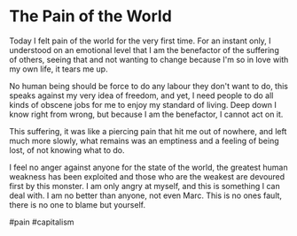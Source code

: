 # The Pain of the World
Today I felt pain of the world for the very first time. For an instant only, I understood on an emotional level that I am the benefactor of the suffering of others, seeing that and not wanting to change because I'm so in love with my own life, it tears me up.

No human being should be force to do any labour they don't want to do, this speaks against my very idea of freedom, and yet, I need people to do all kinds of obscene jobs for me to enjoy my standard of living. Deep down I know right from wrong, but because I am the benefactor, I cannot act on it.

This suffering, it was like a piercing pain that hit me out of nowhere, and left much more slowly, what remains was an emptiness and a feeling of being lost, of not knowing what to do.

I feel no anger against anyone for the state of the world, the greatest human weakness has been exploited and those who are the weakest are devoured first by this monster. I am only angry at myself, and this is something I can deal with. I am no better than anyone, not even Marc. This is no ones fault, there is no one to blame but yourself.

#pain #capitalism 